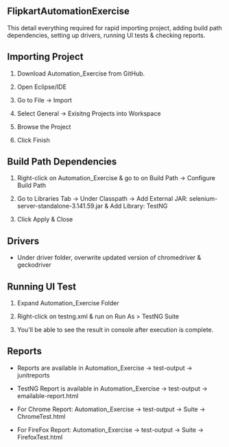 ## FlipkartAutomationExercise 

This detail everything required for rapid importing project, adding build path dependencies, setting up drivers, running UI tests & checking reports.

## Importing Project
1) Download Automation_Exercise from GitHub.

2) Open Eclipse/IDE

3) Go to File -> Import

4) Select General -> Exisitng Projects into Workspace

5) Browse the Project

6) Click Finish

## Build Path Dependencies

1) Right-click on Automation_Exercise & go to on Build Path -> Configure Build Path

2) Go to Libraries Tab -> Under Classpath -> Add External JAR: selenium-server-standalone-3.141.59.jar & Add Library: TestNG

3) Click Apply & Close

## Drivers

- Under driver folder, overwrite updated version of chromedriver & geckodriver

## Running UI Test

1) Expand Automation_Exercise Folder

2) Right-click on testng.xml & run on Run As > TestNG Suite

3) You'll be able to see the result in console after execution is complete.

## Reports
- Reports are available in Automation_Exercise -> test-output -> junitreports

- TestNG Report is available in Automation_Exercise -> test-output -> emailable-report.html

- For Chrome Report: Automation_Exercise -> test-output -> Suite -> ChromeTest.html

- For FireFox Report: Automation_Exercise -> test-output -> Suite -> FirefoxTest.html